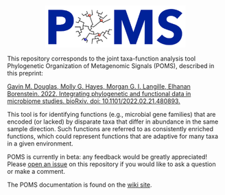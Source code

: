<p align="center">
	<img src="images/logo_rectangular.png?raw=true" alt="Logo" width=65% height=65%>
</p>

This repository corresponds to the joint taxa-function analysis tool Phylogenetic Organization of Metagenomic Signals (POMS), described in this preprint:

[Gavin M. Douglas, Molly G. Hayes, Morgan G. I. Langille, Elhanan Borenstein. 2022. Integrating phylogenetic and functional data in microbiome studies. bioRxiv. doi: 10.1101/2022.02.21.480893.](https://www.biorxiv.org/content/10.1101/2022.02.21.480893v1)

This tool is for identifying functions (e.g., microbial gene families) that are encoded (or lacked) by disparate taxa that differ in abundance in the same sample direction. Such functions are referred to as consistently enriched functions, which could represent functions that are adaptive for many taxa in a given environment.

POMS is currently in beta: any feedback would be greatly appreciated! Please [open an issue](https://github.com/gavinmdouglas/POMS/issues) on this repository if you would like to ask a question or make a comment.

The POMS documentation is found on the [wiki site](https://github.com/gavinmdouglas/POMS/wiki).

